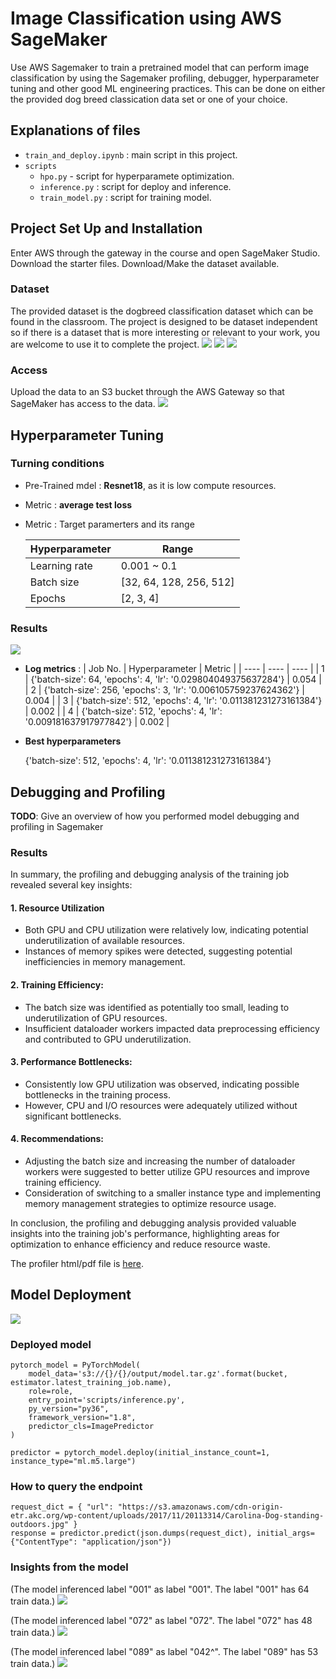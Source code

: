 # Image Classification using AWS SageMaker

Use AWS Sagemaker to train a pretrained model that can perform image classification by using the Sagemaker profiling, debugger, hyperparameter tuning and other good ML engineering practices. This can be done on either the provided dog breed classication data set or one of your choice.

## Explanations of files
 - `train_and_deploy.ipynb` : main script in this project.
 - `scripts`
     - `hpo.py` - script for hyperparamete optimization.
     - `inference.py` : script for deploy and inference.
     - `train_model.py` : script for training model.

## Project Set Up and Installation
Enter AWS through the gateway in the course and open SageMaker Studio. 
Download the starter files.
Download/Make the dataset available. 

### Dataset
The provided dataset is the dogbreed classification dataset which can be found in the classroom.
The project is designed to be dataset independent so if there is a dataset that is more interesting or relevant to your work, you are welcome to use it to complete the project.
![](./screenshots/S3.png)
![](./screenshots/distribution_of_traindata.png)
![](./screenshots/distribution_of_traindata_2.png)

### Access
Upload the data to an S3 bucket through the AWS Gateway so that SageMaker has access to the data. 
![](./screenshots/role.png)

## Hyperparameter Tuning

### Turning conditions
- Pre-Trained mdel : __Resnet18__, as it is low compute resources.

- Metric : __average test loss__

- Metric : Target paramerters and its range

    | Hyperparameter | Range |
    | ---- | ---- |
    | Learning rate | 0.001 ~ 0.1 |
    | Batch size | [32, 64, 128, 256, 512] |
    | Epochs | [2, 3, 4] |

### Results
![](screenshots/hyperparam_turning_job.png)

- __Log metrics__ : 
    | Job No. | Hyperparameter | Metric |
    | ---- | ---- | ---- |
    | 1 | {'batch-size': 64, 'epochs': 4, 'lr': '0.029804049375637284'} | 0.054 |
    | 2 | {'batch-size': 256, 'epochs': 3, 'lr': '0.006105759237624362'} | 0.004 |
    | 3 | {'batch-size': 512, 'epochs': 4, 'lr': '0.011381231273161384'} | 0.002 |
    | 4 | {'batch-size': 512, 'epochs': 4, 'lr': '0.009181637917977842'} | 0.002 |

- __Best hyperparameters__ 

    {'batch-size': 512, 'epochs': 4, 'lr': '0.011381231273161384'}

## Debugging and Profiling

**TODO**: Give an overview of how you performed model debugging and profiling in Sagemaker

### Results
In summary, the profiling and debugging analysis of the training job revealed several key insights:

#### 1. Resource Utilization
- Both GPU and CPU utilization were relatively low, indicating potential underutilization of available resources.
- Instances of memory spikes were detected, suggesting potential inefficiencies in memory management.

#### 2. Training Efficiency:
- The batch size was identified as potentially too small, leading to underutilization of GPU resources.
- Insufficient dataloader workers impacted data preprocessing efficiency and contributed to GPU underutilization.

#### 3. Performance Bottlenecks:
- Consistently low GPU utilization was observed, indicating possible bottlenecks in the training process.
- However, CPU and I/O resources were adequately utilized without significant bottlenecks.

#### 4. Recommendations:
- Adjusting the batch size and increasing the number of dataloader workers were suggested to better utilize GPU resources and improve training efficiency.
- Consideration of switching to a smaller instance type and implementing memory management strategies to optimize resource usage.

In conclusion, the profiling and debugging analysis provided valuable insights into the training job's performance, highlighting areas for optimization to enhance efficiency and reduce resource waste.

The profiler html/pdf file is [here]().


## Model Deployment
![](./screenshots/endpoint.png)

### Deployed model

```
pytorch_model = PyTorchModel(
    model_data='s3://{}/{}/output/model.tar.gz'.format(bucket, estimator.latest_training_job.name), 
    role=role, 
    entry_point='scripts/inference.py',
    py_version="py36",
    framework_version="1.8",
    predictor_cls=ImagePredictor
)

predictor = pytorch_model.deploy(initial_instance_count=1, instance_type="ml.m5.large")
```

### How to query the endpoint

```
request_dict = { "url": "https://s3.amazonaws.com/cdn-origin-etr.akc.org/wp-content/uploads/2017/11/20113314/Carolina-Dog-standing-outdoors.jpg" }
response = predictor.predict(json.dumps(request_dict), initial_args={"ContentType": "application/json"})
```

### Insights from the model

(The model inferenced label "001" as label "001". The label "001" has 64 train data.)
![](./screenshots/inference_001.png)

(The model inferenced label "072" as label "072". The label "072" has 48 train data.)
![](./screenshots/inference_072.png)

(The model inferenced label "089" as label "042^". The label "089" has 53 train data.)
![](./screenshots/inference_089.png)

